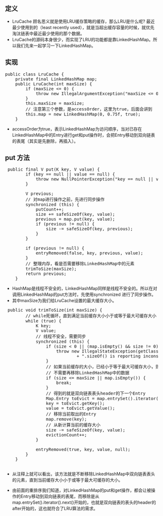 ## 定义
- LruCache 顾名思义就是使用LRU缓存策略的缓存，那么LRU是什么呢? 最近最少使用到的（least recently used），就是当超出缓存容量的时候，就优先淘汰链表中最近最少使用的那个数据。
- LruCache的源码本身很少，而实现了LRU的功能都是靠LinkedHashMap。所以我们先来一起学习一下LinkedHashMap。
## 实现
<pre>
public class LruCache<K, V> {
    private final LinkedHashMap<K, V> map;
    public LruCache(int maxSize) {
        if (maxSize <= 0) {
            throw new IllegalArgumentException("maxSize <= 0");
        }
        this.maxSize = maxSize;
        // 注意第三个参数，是accessOrder，这里为true，后面会讲到
        this.map = new LinkedHashMap<K, V>(0, 0.75f, true);
    }
</pre>
- accessOrder为true，表示LinkedHashMap为访问顺序，当对已存在LinkedHashMap中的Entry进行get和put操作时，会把Entry移动到双向链表的表尾（其实是先删除，再插入）。
## put 方法
<pre>
 public final V put(K key, V value) {
        if (key == null || value == null) {
            throw new NullPointerException("key == null || value == null");
        }

        V previous;
        // 对map进行操作之前，先进行同步操作
        synchronized (this) {
            putCount++;
            size += safeSizeOf(key, value);
            previous = map.put(key, value);
            if (previous != null) {
                size -= safeSizeOf(key, previous);
            }
        }

        if (previous != null) {
            entryRemoved(false, key, previous, value);
        }
        // 整理内存，看是否需要移除LinkedHashMap中的元素
        trimToSize(maxSize);
        return previous;
    }
</pre>
- HashMap是线程不安全的，LinkedHashMap同样是线程不安全的。所以在对调用LinkedHashMap的put方法时，先使用synchronized 进行了同步操作。
- 其中maxSize为我们给LruCache设置的最大缓存大小。
<pre>
 public void trimToSize(int maxSize) {
        // while死循环，直到满足当前缓存大小小于或等于最大可缓存大小
        while (true) {
            K key;
            V value;
            // 线程不安全，需要同步
            synchronized (this) {
                if (size < 0 || (map.isEmpty() && size != 0)) {
                    throw new IllegalStateException(getClass().getName()
                            + ".sizeOf() is reporting inconsistent results!");
                }
                // 如果当前缓存的大小，已经小于等于最大可缓存大小，则直接返回
                // 不需要再移除LinkedHashMap中的数据
                if (size <= maxSize || map.isEmpty()) {
                    break;
                }
                // 得到的就是双向链表表头header的下一个Entry
                Map.Entry<K, V> toEvict = map.entrySet().iterator().next();
                key = toEvict.getKey();
                value = toEvict.getValue();
                // 移除当前取出的Entry
                map.remove(key);
                // 从新计算当前的缓存大小
                size -= safeSizeOf(key, value);
                evictionCount++;
            }

            entryRemoved(true, key, value, null);
        }
    }

</pre>
- 从注释上就可以看出，该方法就是不断移除LinkedHashMap中双向链表表头的元素，直到当前缓存大小小于或等于最大可缓存的大小。

- 由前面的重排序我们知道，对LinkedHashMap的put和get操作，都会让被操作的Entry移动到双向链表的表尾，而移除是从map.entrySet().iterator().next()开始的，也就是双向链表的表头的header的after开始的，这也就符合了LRU算法的需求。
